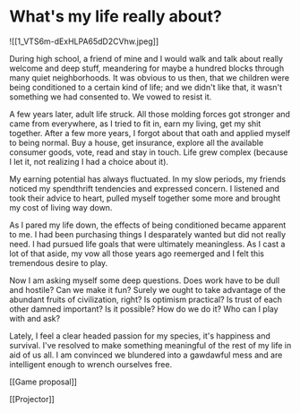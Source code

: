 # What's my life really about?

![[1_VTS6m-dExHLPA65dD2CVhw.jpeg]]

During high school, a friend of mine and I would walk and talk about really welcome and deep stuff, meandering for maybe a hundred blocks through many quiet neighborhoods. It was obvious to us then, that we children were being conditioned to a certain kind of life; and we didn't like that, it wasn't something we had consented to. We vowed to resist it.

A few years later, adult life struck. All those molding forces got stronger and came from everywhere, as I tried to fit in, earn my living, get my shit together. After a few more years, I forgot about that oath and applied myself to being normal. Buy a house, get insurance, explore all the available consumer goods, vote, read and stay in touch. Life grew complex (because I let it, not realizing I had a choice about it).

My earning potential has always fluctuated. In my slow periods, my friends noticed my spendthrift tendencies and expressed concern. I listened and took their advice to heart, pulled myself together some more and brought my cost of living way down.

As I pared my life down, the effects of being conditioned became apparent to me. I had been purchasing things I desparately wanted but did not really need. I had pursued life goals that were ultimately meaningless. As I cast a lot of that aside, my vow all those years ago reemerged and I felt this tremendous desire to play.

Now I am asking myself some deep questions. Does work have to be dull and hostile? Can we make it fun? Surely we ought to take advantage of the abundant fruits of civilization, right? Is optimism practical? Is trust of each other damned important? Is it possible? How do we do it? Who can I play with and ask?

Lately, I feel a clear headed passion for my species, it's happiness and survival. I've resolved to make something meaningful of the rest of my life in aid of us all. I am convinced we blundered into a gawdawful mess and are intelligent enough to wrench ourselves free.

[[Game proposal]]  

[[Projector]]  